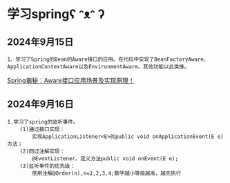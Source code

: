 # 学习springʕ ᵔᴥᵔ ʔ

## 2024年9月15日
    1、学习了Spring的Bean的Aware接口的应用。在代码中实现了BeanFactoryAware、
    ApplicationContextAware以及EnvironmentAware。其他功能以此类推。
[Spring揭秘：Aware接口应用场景及实现原理！](https://blog.csdn.net/qusikao/article/details/136631127)
    
## 2024年9月16日
    1.学习了spring的监听事件。
        (1)通过接口实现：
            实现ApplicationListener<E>的public void onApplicationEvent(E e)方法；
        (2)同过注解实现：
            @EventListener。定义方法public void onEvent(E e);
        (3)监听事件的优先级：
            使用注解@Order(n),n=1,2,3,4;数字越小等级越高，越先执行


